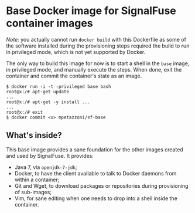 Base Docker image for SignalFuse container images
=================================================

*Note:* you actually cannot run `docker build` with this Dockerfile as some of
the software installed during the provisioning steps required the build to run
in privileged mode, which is not yet supported by Docker.

The only way to build this image for now is to start a shell in the `base`
image, in privileged mode, and manually execute the steps. When done, exit the
container and commit the container's state as an image.

```
$ docker run -i -t -privileged base bash
root@x:/# apt-get update
...
root@x:/# apt-get -y install ...
...
root@x:/# exit
$ docker commit <x> mpetazzoni/sf-base
```

What's inside?
--------------

This base image provides a sane foundation for the other images created and
used by SignalFuse. It provides:

- Java 7, via `openjdk-7-jdk`;
- Docker, to have the client available to talk to Docker daemons from within a
  container;
- Git and Wget, to download packages or repositories during provisioning of
  sub-images;
- Vim, for sane editing when one needs to drop into a shell inside the
  container.
